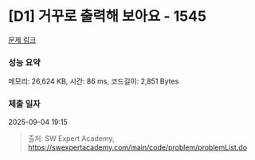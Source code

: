# [D1] 거꾸로 출력해 보아요 - 1545 

[문제 링크](https://swexpertacademy.com/main/code/problem/problemDetail.do?contestProbId=AV2gbY0qAAQBBAS0) 

### 성능 요약

메모리: 26,624 KB, 시간: 86 ms, 코드길이: 2,851 Bytes

### 제출 일자

2025-09-04 19:15



> 출처: SW Expert Academy, https://swexpertacademy.com/main/code/problem/problemList.do